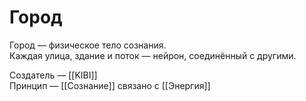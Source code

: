 # Город

Город — физическое тело сознания.  
Каждая улица, здание и поток — нейрон, соединённый с другими.

Создатель — [[KIBI]]  
Принцип — [[Сознание]]
связано с [[Энергия]]